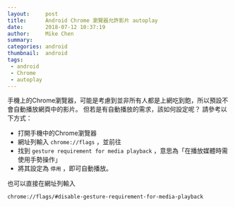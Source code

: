 ```yaml
---
layout:     post
title:      Android Chrome 瀏覽器允許影片 autoplay
date:       2018-07-12 10:37:19
author:     Mike Chen
summary:    
categories: android
thumbnail:  android
tags:
 - android
 - Chrome
 - autoplay
---
```


手機上的Chrome瀏覽器，可能是考慮到並非所有人都是上網吃到飽，所以預設不會自動播放網頁中的影片。
但若是有自動播放的需求，該如何設定呢？
請參考以下方式：

* 打開手機中的Chrome瀏覽器
* 網址列輸入 `chrome://flags` ，並前往
* 找到  `gesture requirement for media playback` ，意思為「在播放媒體時需使用手勢操作」
* 將其設定為 `停用` ，即可自動播放。


也可以直接在網址列輸入
```
chrome://flags/#disable-gesture-requirement-for-media-playback
```